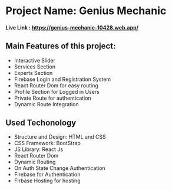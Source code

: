 # Project Name: Genius Mechanic

#### Live Link : https://genius-mechanic-10428.web.app/

## Main Features of this project:

- Interactive Slider
- Services Section
- Experts Section
- Firebase Login and Registration System
- React Router Dom for easy routing
- Profile Section for Logged in Users
- Private Route for authentication
- Dynamic Route Integration

## Used Techonology

- Structure and Design: HTML and CSS
- CSS Framework: BootStrap
- JS Library: React Js
- React Router Dom
- Dynamic Routing
- On Auth State Change Authentication
- Firebase for Authentication
- Firbase Hosting for hosting
